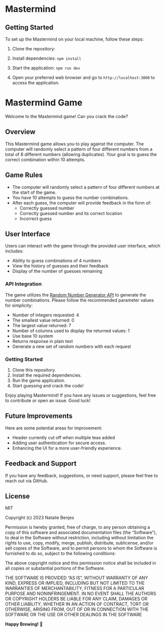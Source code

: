 # Mastermind

## Getting Started

To set up the Mastermind on your local machine, follow these steps:

1. Clone the repository: 

2. Install dependencies:
`npm install`
3. Start the application:
`npm run dev`

4. Open your preferred web browser and go to `http://localhost:3000` to access the application.

# Mastermind Game

Welcome to the Mastermind game! Can you crack the code?

## Overview

This Mastermind game allows you to play against the computer. The computer will randomly select a pattern of four different numbers from a total of 8 different numbers (allowing duplicates). Your goal is to guess the correct combination within 10 attempts.

## Game Rules

- The computer will randomly select a pattern of four different numbers at the start of the game.
- You have 10 attempts to guess the number combinations.
- After each guess, the computer will provide feedback in the form of:
  - Correctly guessed number
  - Correctly guessed number and its correct location
  - Incorrect guess


## User Interface

Users can interact with the game through the provided user interface, which includes:

- Ability to guess combinations of 4 numbers
- View the history of guesses and their feedback
- Display of the number of guesses remaining


### API Integration

The game utilizes the [Random Number Generator API](https://www.random.org/integers) to generate the number combinations. Please follow the recommended parameter values for simplicity:

- Number of integers requested: 4
- The smallest value returned: 0
- The largest value returned: 7
- Number of columns used to display the returned values: 1
- Use base 10 system
- Returns response in plain text
- Generate a new set of random numbers with each request

### Getting Started

1. Clone this repository.
2. Install the required dependencies.
3. Run the game application.
4. Start guessing and crack the code!

Enjoy playing Mastermind! If you have any issues or suggestions, feel free to contribute or open an issue. Good luck!



## Future Improvements

Here are some potential areas for improvement:

- Header currently cut off when multiple teas added
- Adding user authentication for secure access.
- Enhancing the UI for a more user-friendly experience.

## Feedback and Support

If you have any feedback, suggestions, or need support, please feel free to reach out via GitHub.



## License
MIT

Copyright (c) 2023 Natalie Benjes

Permission is hereby granted, free of charge, to any person obtaining a copy of this software and associated
documentation files (the “Software”), to deal in the Software without restriction, including without limitation the
rights to use, copy, modify, merge, publish, distribute, sublicense, and/or sell copies of the Software, and to permit
persons to whom the Software is furnished to do so, subject to the following conditions:

The above copyright notice and this permission notice shall be included in all copies or substantial portions of the
Software.

THE SOFTWARE IS PROVIDED “AS IS”, WITHOUT WARRANTY OF ANY KIND, EXPRESS OR IMPLIED, INCLUDING BUT NOT LIMITED TO THE
WARRANTIES OF MERCHANTABILITY, FITNESS FOR A PARTICULAR PURPOSE AND NONINFRINGEMENT. IN NO EVENT SHALL THE AUTHORS OR
COPYRIGHT HOLDERS BE LIABLE FOR ANY CLAIM, DAMAGES OR OTHER LIABILITY, WHETHER IN AN ACTION OF CONTRACT, TORT OR
OTHERWISE, ARISING FROM, OUT OF OR IN CONNECTION WITH THE SOFTWARE OR THE USE OR OTHER DEALINGS IN THE SOFTWARE

**Happy Brewing!** 🍵
